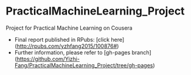 # PracticalMachineLearning_Project
Project for Practical Machine Learning on Cousera
* Final report published in RPubs: [click here] (http://rpubs.com/yzhfang2015/100876#)
* Further information, please refer to [gh-pages branch] (https://github.com/Yizhi-Fang/PracticalMachineLearning_Project/tree/gh-pages)
